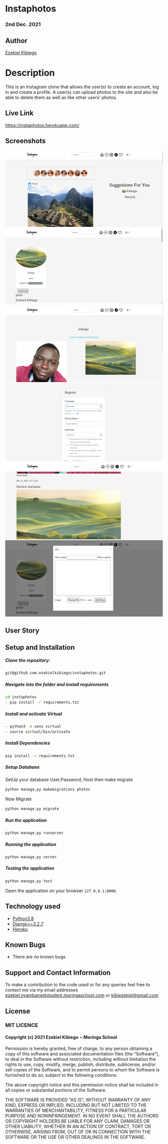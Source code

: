 # Instaphotos

### 2nd Dec. 2021

## Author  
  
[Ezekiel Kibiego](https://github.com/ezekielkibiego)  
  
# Description  

This is an Instagram clone that allows the user(s) to create an account, log in and create a profile. A user(s) can upload photos to the site and also be able to delete them as well as like other users' photos.

##  Live Link  
 
 https://instaphotos.herokuapp.com/
  
## Screenshots 

<img src="static/images/Screenshot (1).png">
 
 
 <img src="static/images/Screenshot (3).png">

 

<img src="static/images/Screenshot (2).png">

 
<img src="static/images/Screenshot (4).png">
<img src="static/images/Screenshot (5).png">
<img src="static/images/Screenshot (6).png">
 
 
## User Story  
  


  
## Setup and Installation  
  
##### Clone the repository:  
 ```bash 
 git@github.com:ezekielkibiego/instaphotos.git
```
##### Navigate into the folder and install requirements  
 ```bash 
cd instaphotos 
 - pip install -r requirements.txt 
```
##### Install and activate Virtual  
 ```bash 
- python3 -m venv virtual 
- source virtual/bin/activate  
```  
##### Install Dependencies  
 ```bash 
 pip install -r requirements.txt 
```  
 ##### Setup Database  
  SetUp your database User,Password, Host then make migrate  
 ```bash 
python manage.py makemigrations photos
 ``` 
 Now Migrate  
 ```bash 
 python manage.py migrate 
```
##### Run the application  
 ```bash 
 python manage.py runserver 
``` 
##### Running the application  
 ```bash 
 python manage.py server 
```
##### Testing the application  
 ```bash 
 python manage.py test 
```
Open the application on your browser `127.0.0.1:8000`.  
  
  
## Technology used  
  
* [Python3.8](https://www.python.org/)  
* [Django==3.2.7](https://docs.djangoproject.com/en/2.2/)  
* [Heroku](https://heroku.com)  
  
  
## Known Bugs  
* There are no known bugs  
  
## Support and Contact Information 

To make a contribution to the code used or for any queries feel free to contact me via my email addresses ezekiel.nyambane@student.moringaschool.com or kibiezekiel@gmail.com

## License

### MIT LICENCE

#### Copyright (c) 2021 **Ezekiel Kibiego** ~ Moringa School

Permission is hereby granted, free of charge, to any person obtaining a copy of this software and associated documentation files (the "Software"), to deal in the Software without restriction, including without limitation the rights to use, copy, modify, merge, publish, distribute, sublicense, and/or sell copies of the Software, and to permit persons to whom the Software is furnished to do so, subject to the following conditions:

The above copyright notice and this permission notice shall be included in all copies or substantial portions of the Software.

THE SOFTWARE IS PROVIDED "AS IS", WITHOUT WARRANTY OF ANY KIND, EXPRESS OR IMPLIED, INCLUDING BUT NOT LIMITED TO THE WARRANTIES OF MERCHANTABILITY, FITNESS FOR A PARTICULAR PURPOSE AND NONINFRINGEMENT. IN NO EVENT SHALL THE AUTHORS OR COPYRIGHT HOLDERS BE LIABLE FOR ANY CLAIM, DAMAGES OR OTHER LIABILITY, WHETHER IN AN ACTION OF CONTRACT, TORT OR 
OTHERWISE, ARISING FROM, OUT OF OR IN CONNECTION WITH THE SOFTWARE OR THE USE OR OTHER DEALINGS IN THE SOFTWARE.